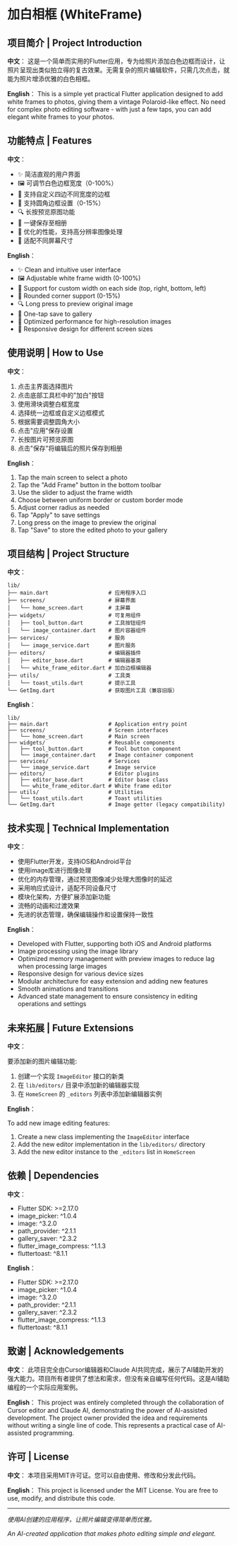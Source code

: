 # 加白相框 (WhiteFrame)

## 项目简介 | Project Introduction

**中文**：
这是一个简单而实用的Flutter应用，专为给照片添加白色边框而设计，让照片呈现出类似拍立得的复古效果。无需复杂的照片编辑软件，只需几次点击，就能为照片增添优雅的白色相框。

**English**：
This is a simple yet practical Flutter application designed to add white frames to photos, giving them a vintage Polaroid-like effect. No need for complex photo editing software - with just a few taps, you can add elegant white frames to your photos.

## 功能特点 | Features

**中文**：

- ✨ 简洁直观的用户界面
- 🖼️ 可调节白色边框宽度（0-100%）
- 🔄 支持自定义四边不同宽度的边框
- 🌟 支持圆角边框设置（0-15%）
- 🔍 长按预览原图功能
- 💾 一键保存至相册
- 🚀 优化的性能，支持高分辨率图像处理
- 📱 适配不同屏幕尺寸

**English**：

- ✨ Clean and intuitive user interface
- 🖼️ Adjustable white frame width (0-100%)
- 🔄 Support for custom width on each side (top, right, bottom, left)
- 🌟 Rounded corner support (0-15%)
- 🔍 Long press to preview original image
- 💾 One-tap save to gallery
- 🚀 Optimized performance for high-resolution images
- 📱 Responsive design for different screen sizes

## 使用说明 | How to Use

**中文**：

1. 点击主界面选择图片
2. 点击底部工具栏中的"加白"按钮
3. 使用滑块调整白框宽度
4. 选择统一边框或自定义边框模式
5. 根据需要调整圆角大小
6. 点击"应用"保存设置
7. 长按图片可预览原图
8. 点击"保存"将编辑后的照片保存到相册

**English**：

1. Tap the main screen to select a photo
2. Tap the "Add Frame" button in the bottom toolbar
3. Use the slider to adjust the frame width
4. Choose between uniform border or custom border mode
5. Adjust corner radius as needed
6. Tap "Apply" to save settings
7. Long press on the image to preview the original
8. Tap "Save" to store the edited photo to your gallery

## 项目结构 | Project Structure

**中文**：

```
lib/
├── main.dart                   # 应用程序入口
├── screens/                    # 屏幕界面
│   └── home_screen.dart        # 主屏幕
├── widgets/                    # 可复用组件
│   ├── tool_button.dart        # 工具按钮组件
│   └── image_container.dart    # 图片容器组件
├── services/                   # 服务
│   └── image_service.dart      # 图片服务
├── editors/                    # 编辑器插件
│   ├── editor_base.dart        # 编辑器基类
│   └── white_frame_editor.dart # 加白边框编辑器
├── utils/                      # 工具类
│   └── toast_utils.dart        # 提示工具
└── GetImg.dart                 # 获取图片工具（兼容旧版）
```

**English**：

```
lib/
├── main.dart                   # Application entry point
├── screens/                    # Screen interfaces
│   └── home_screen.dart        # Main screen
├── widgets/                    # Reusable components
│   ├── tool_button.dart        # Tool button component
│   └── image_container.dart    # Image container component
├── services/                   # Services
│   └── image_service.dart      # Image service
├── editors/                    # Editor plugins
│   ├── editor_base.dart        # Editor base class
│   └── white_frame_editor.dart # White frame editor
├── utils/                      # Utilities
│   └── toast_utils.dart        # Toast utilities
└── GetImg.dart                 # Image getter (legacy compatibility)
```

## 技术实现 | Technical Implementation

**中文**：

- 使用Flutter开发，支持iOS和Android平台
- 使用image库进行图像处理
- 优化的内存管理，通过预览图像减少处理大图像时的延迟
- 采用响应式设计，适配不同设备尺寸
- 模块化架构，方便扩展添加新功能
- 流畅的动画和过渡效果
- 先进的状态管理，确保编辑操作和设置保持一致性

**English**：

- Developed with Flutter, supporting both iOS and Android platforms
- Image processing using the image library
- Optimized memory management with preview images to reduce lag when processing large images
- Responsive design for various device sizes
- Modular architecture for easy extension and adding new features
- Smooth animations and transitions
- Advanced state management to ensure consistency in editing operations and settings

## 未来拓展 | Future Extensions

**中文**：

要添加新的图片编辑功能:
1. 创建一个实现 `ImageEditor` 接口的新类
2. 在 `lib/editors/` 目录中添加新的编辑器实现
3. 在 `HomeScreen` 的 `_editors` 列表中添加新编辑器实例

**English**：

To add new image editing features:
1. Create a new class implementing the `ImageEditor` interface
2. Add the new editor implementation in the `lib/editors/` directory
3. Add the new editor instance to the `_editors` list in `HomeScreen`

## 依赖 | Dependencies

**中文**：

- Flutter SDK: >=2.17.0
- image_picker: ^1.0.4
- image: ^3.2.0
- path_provider: ^2.1.1
- gallery_saver: ^2.3.2
- flutter_image_compress: ^1.1.3
- fluttertoast: ^8.1.1

**English**：

- Flutter SDK: >=2.17.0
- image_picker: ^1.0.4
- image: ^3.2.0
- path_provider: ^2.1.1
- gallery_saver: ^2.3.2
- flutter_image_compress: ^1.1.3
- fluttertoast: ^8.1.1

## 致谢 | Acknowledgements

**中文**：
此项目完全由Cursor编辑器和Claude AI共同完成，展示了AI辅助开发的强大能力。项目所有者提供了想法和需求，但没有亲自编写任何代码。这是AI辅助编程的一个实际应用案例。

**English**：
This project was entirely completed through the collaboration of Cursor editor and Claude AI, demonstrating the power of AI-assisted development. The project owner provided the idea and requirements without writing a single line of code. This represents a practical case of AI-assisted programming.

## 许可 | License

**中文**：
本项目采用MIT许可证。您可以自由使用、修改和分发此代码。

**English**：
This project is licensed under the MIT License. You are free to use, modify, and distribute this code.

---

*使用AI创建的应用程序，让照片编辑变得简单而优雅。*

*An AI-created application that makes photo editing simple and elegant.*
